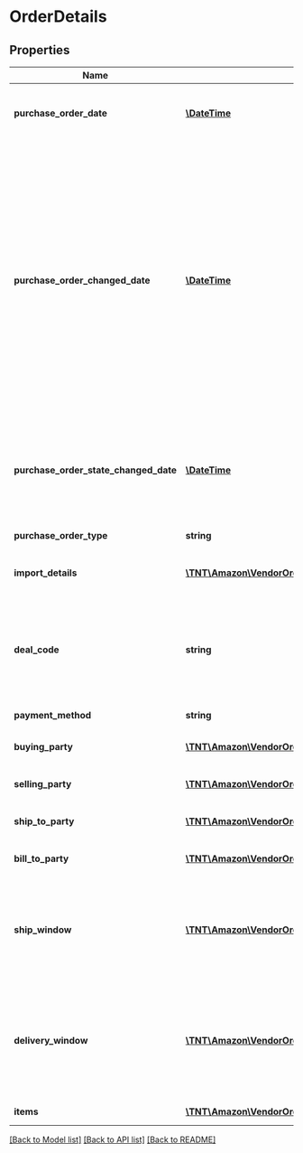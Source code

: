 # OrderDetails

## Properties
Name | Type | Description | Notes
------------ | ------------- | ------------- | -------------
**purchase_order_date** | [**\DateTime**](\DateTime.md) | The date the purchase order was placed. Must be in ISO-8601 date/time format. | 
**purchase_order_changed_date** | [**\DateTime**](\DateTime.md) | The date when purchase order was last changed by Amazon after the order was placed. This date will be greater than &#39;purchaseOrderDate&#39;. This means the PO data was changed on that date and vendors are required to fulfill the  updated PO. The PO changes can be related to Item Quantity, Ship to Location, Ship Window etc. This field will not be present in orders that have not changed after creation. Must be in ISO-8601 date/time format. | [optional] 
**purchase_order_state_changed_date** | [**\DateTime**](\DateTime.md) | The date when current purchase order state was changed. Current purchase order state is available in the field &#39;purchaseOrderState&#39;. Must be in ISO-8601 date/time format. | 
**purchase_order_type** | **string** | Type of purchase order. | [optional] 
**import_details** | [**\TNT\Amazon\VendorOrders\V1\Model\ImportDetails**](ImportDetails.md) | If the purchase order is an import order, the details for the import order. | [optional] 
**deal_code** | **string** | If requested by the recipient, this field will contain a promotional/deal number. The discount code line is optional. It is used to obtain a price discount on items on the order. | [optional] 
**payment_method** | **string** | Payment method used. | [optional] 
**buying_party** | [**\TNT\Amazon\VendorOrders\V1\Model\PartyIdentification**](PartyIdentification.md) | Name/Address and tax details of the buying party. | [optional] 
**selling_party** | [**\TNT\Amazon\VendorOrders\V1\Model\PartyIdentification**](PartyIdentification.md) | Name/Address and tax details of the selling party. | [optional] 
**ship_to_party** | [**\TNT\Amazon\VendorOrders\V1\Model\PartyIdentification**](PartyIdentification.md) | Name/Address and tax details of the ship to party. | [optional] 
**bill_to_party** | [**\TNT\Amazon\VendorOrders\V1\Model\PartyIdentification**](PartyIdentification.md) | Name/Address and tax details of the bill to party. | [optional] 
**ship_window** | [**\TNT\Amazon\VendorOrders\V1\Model\DateTimeInterval**](DateTimeInterval.md) | This indicates the ship window. Format is start and end date separated by double hyphen (--). For example, 2007-03-01T13:00:00Z--2007-03-11T15:30:00Z. | [optional] 
**delivery_window** | [**\TNT\Amazon\VendorOrders\V1\Model\DateTimeInterval**](DateTimeInterval.md) | This indicates the delivery window. Format is start and end date separated by double hyphen (--). For example, 2007-03-01T13:00:00Z--2007-03-11T15:30:00Z. | [optional] 
**items** | [**\TNT\Amazon\VendorOrders\V1\Model\OrderItem[]**](OrderItem.md) | A list of items in this purchase order. | 

[[Back to Model list]](../README.md#documentation-for-models) [[Back to API list]](../README.md#documentation-for-api-endpoints) [[Back to README]](../README.md)



